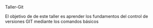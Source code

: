 Taller-Git

El objetivo de de este taller es aprender los fundamentos del control de versiones GIT mediante los comandos básicos

